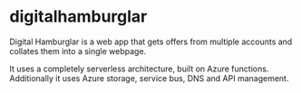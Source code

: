 # digitalhamburglar
Digital Hamburglar is a web app that gets offers from multiple accounts and collates them into a single webpage.

It uses a completely serverless architecture, built on Azure functions. Additionally it uses Azure storage, service bus, DNS and API management.
